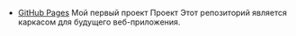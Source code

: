 

- [GitHub Pages](https://trishin5252.github.io/my-awesome-project/)
Мой первый проект
Проект
Этот репозиторий является каркасом для будущего веб-приложения.





